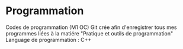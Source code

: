 # Programmation
Codes de programmation (M1 OC)
Git crée afin d'enregistrer tous mes programmes liées à la matiére "Pratique et outils de programmation"
Language de programmation : C++ 
